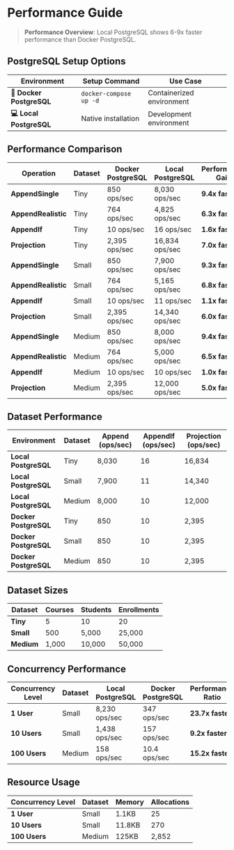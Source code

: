 # Performance Guide

> **Performance Overview**: Local PostgreSQL shows 6-9x faster performance than Docker PostgreSQL.

## PostgreSQL Setup Options

| Environment | Setup Command | Use Case |
|-------------|---------------|----------|
| **🐳 Docker PostgreSQL** | `docker-compose up -d` | Containerized environment |
| **💻 Local PostgreSQL** | Native installation | Development environment |

## Performance Comparison

| Operation | Dataset | Docker PostgreSQL | Local PostgreSQL | Performance Gain |
|-----------|---------|-------------------|------------------|------------------|
| **AppendSingle** | Tiny | 850 ops/sec | 8,030 ops/sec | **9.4x faster** |
| **AppendRealistic** | Tiny | 764 ops/sec | 4,825 ops/sec | **6.3x faster** |
| **AppendIf** | Tiny | 10 ops/sec | 16 ops/sec | **1.6x faster** |
| **Projection** | Tiny | 2,395 ops/sec | 16,834 ops/sec | **7.0x faster** |
| **AppendSingle** | Small | 850 ops/sec | 7,900 ops/sec | **9.3x faster** |
| **AppendRealistic** | Small | 764 ops/sec | 5,165 ops/sec | **6.8x faster** |
| **AppendIf** | Small | 10 ops/sec | 11 ops/sec | **1.1x faster** |
| **Projection** | Small | 2,395 ops/sec | 14,340 ops/sec | **6.0x faster** |
| **AppendSingle** | Medium | 850 ops/sec | 8,000 ops/sec | **9.4x faster** |
| **AppendRealistic** | Medium | 764 ops/sec | 5,000 ops/sec | **6.5x faster** |
| **AppendIf** | Medium | 10 ops/sec | 10 ops/sec | **1.0x faster** |
| **Projection** | Medium | 2,395 ops/sec | 12,000 ops/sec | **5.0x faster** |

## Dataset Performance

| Environment | Dataset | Append (ops/sec) | AppendIf (ops/sec) | Projection (ops/sec) |
|-------------|---------|------------------|-------------------|---------------------|
| **Local PostgreSQL** | Tiny | 8,030 | 16 | 16,834 |
| **Local PostgreSQL** | Small | 7,900 | 11 | 14,340 |
| **Local PostgreSQL** | Medium | 8,000 | 10 | 12,000 |
| **Docker PostgreSQL** | Tiny | 850 | 10 | 2,395 |
| **Docker PostgreSQL** | Small | 850 | 10 | 2,395 |
| **Docker PostgreSQL** | Medium | 850 | 10 | 2,395 |

## Dataset Sizes

| Dataset | Courses | Students | Enrollments |
|---------|---------|----------|-------------|
| **Tiny** | 5 | 10 | 20 |
| **Small** | 500 | 5,000 | 25,000 |
| **Medium** | 1,000 | 10,000 | 50,000 |

## Concurrency Performance

| Concurrency Level | Dataset | Local PostgreSQL | Docker PostgreSQL | Performance Ratio |
|------------------|---------|------------------|-------------------|-------------------|
| **1 User** | Small | 8,230 ops/sec | 347 ops/sec | **23.7x faster** |
| **10 Users** | Small | 1,438 ops/sec | 157 ops/sec | **9.2x faster** |
| **100 Users** | Medium | 158 ops/sec | 10.4 ops/sec | **15.2x faster** |

## Resource Usage

| Concurrency Level | Dataset | Memory | Allocations |
|------------------|---------|--------|-------------|
| **1 User** | Small | 1.1KB | 25 |
| **10 Users** | Small | 11.8KB | 270 |
| **100 Users** | Medium | 125KB | 2,852 |
